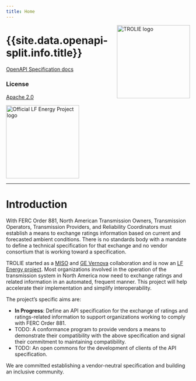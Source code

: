 ```yaml
---
title: Home
---
```



<img alt="TROLIE logo" src="images/TROLIE-icon-color.svg" width="200" style="float:right"/>

# {{site.data.openapi-split.info.title}}


[OpenAPI Specification docs](./spec)

### License

[Apache 2.0](https://github.com/TROLIE/spec/blob/1.0.0-wip/LICENSE)


<a href="https://lfenergy.org/projects/trolie/">
  <img alt="Official LF Energy Project logo" src="https://artwork.lfenergy.org/other/lf-energy-project/horizontal/color/lf-energy-project-horizontal-color.png" width="200" />
</a>

***

# Introduction

With FERC Order 881, North American Transmission Owners, Transmission Operators, Transmission Providers, and Reliability Coordinators must establish a means to exchange ratings information based on current and forecasted ambient conditions. There is no standards body with a mandate to define a technical specification for that exchange and no vendor consortium that is working toward a specification.

TROLIE started as a [MISO](https://www.misoenergy.org/) and [GE Vernova](https://www.gevernova.com/) collaboration and is now an [LF Energy project](https://lfenergy.org/projects/trolie/). Most organizations involved in the operation of the transmission system in North America now need to exchange ratings and related information in an automated, frequent manner. This project will help accelerate their implementation and simplify interoperability.

The project’s specific aims are:

* **In Progress**: Define an API specification for the exchange of ratings and ratings-related information to support organizations working to comply with FERC Order 881.
* <span class="text-green-100 fw-500">TODO</span>: A conformance program to provide vendors a means to demonstrate their compatibility with the above specification and signal their commitment to maintaining compatibility.
* <span class="text-green-100 fw-500">TODO</span>: An open commons for the development of clients of the API specification.


We are committed establishing a vendor-neutral specification and building an inclusive community.